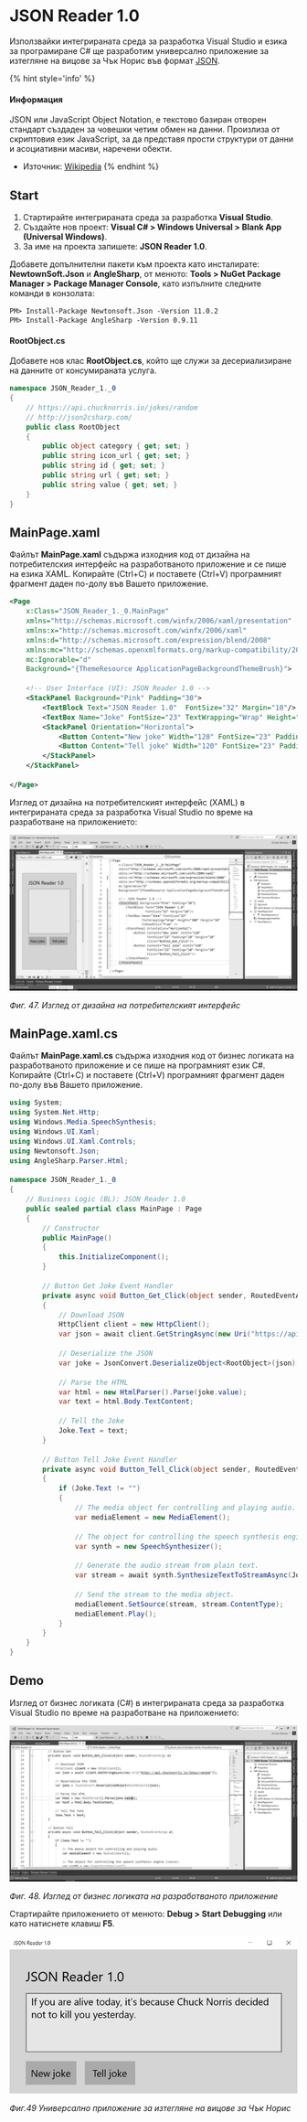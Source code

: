 # JSON Reader 1.0

Използвайки интегрираната среда за разработка Visual Studio и езика за програмиране C\# ще разработим универсално приложение за изтегляне на вицове за Чък Норис във формат [JSON](https://www.json.org/).

{% hint style='info' %}
#### Информация
JSON или JavaScript Object Notation, е текстово базиран отворен стандарт създаден за човешки четим обмен на данни. Произлиза от скриптовия език JavaScript, за да представя прости структури от данни и асоциативни масиви, наречени обекти.
- Източник: [Wikipedia](https://en.wikipedia.org/wiki/JSON)
{% endhint %}

## Start

1. Стартирайте интегрираната среда за разработка **Visual Studio**. 
2. Създайте нов проект: **Visual C\# &gt; Windows Universal &gt; Blank App \(Universal Windows\)**. 
3. За име на проекта запишете: **JSON Reader 1.0**.

Добавете допълнителни пакети към проекта като инсталирате: **NewtownSoft.Json** и **AngleSharp**, от менюто: **Tools &gt; NuGet Package Manager &gt; Package Manager Console**, като изпълните следните команди в конзолата:

```
PM> Install-Package Newtonsoft.Json -Version 11.0.2
PM> Install-Package AngleSharp -Version 0.9.11
```

#### **RootObject.cs**

Добавете нов клас **RootObject.cs**, който ще служи за десериализиране на данните от консумираната услуга.

```csharp
namespace JSON_Reader_1._0
{
    // https://api.chucknorris.io/jokes/random
    // http://json2csharp.com/
    public class RootObject
    {
        public object category { get; set; }
        public string icon_url { get; set; }
        public string id { get; set; }
        public string url { get; set; }
        public string value { get; set; }
    }
}
```

## MainPage.xaml

Файлът **MainPage.xaml** съдържа изходния код от дизайна на потребителския интерфейс на разработваното приложение и се пише на езика XAML. Копирайте \(Ctrl+C\) и поставете \(Ctrl+V\) програмният фрагмент даден по-долу във Вашето приложение.

```xml
<Page
    x:Class="JSON_Reader_1._0.MainPage"
    xmlns="http://schemas.microsoft.com/winfx/2006/xaml/presentation"
    xmlns:x="http://schemas.microsoft.com/winfx/2006/xaml"
    xmlns:d="http://schemas.microsoft.com/expression/blend/2008"
    xmlns:mc="http://schemas.openxmlformats.org/markup-compatibility/2006"
    mc:Ignorable="d"
    Background="{ThemeResource ApplicationPageBackgroundThemeBrush}">

    <!-- User Interface (UI): JSON Reader 1.0 -->
    <StackPanel Background="Pink" Padding="30">
        <TextBlock Text="JSON Reader 1.0"  FontSize="32" Margin="10"/>
        <TextBox Name="Joke" FontSize="23" TextWrapping="Wrap" Height="300" Margin="10" IsReadOnly="True" />
        <StackPanel Orientation="Horizontal">
            <Button Content="New joke" Width="120" FontSize="23" Padding="10" Margin="10" Click="Button_Get_Click"/>
            <Button Content="Tell joke" Width="120" FontSize="23" Padding="10" Margin="10" Click="Button_Tell_Click"/>
        </StackPanel>
    </StackPanel>

</Page>
```

Изглед от дизайна на потребителският интерфейс \(XAML\) в интегрираната среда за разработка Visual Studio по време на разработване на приложението:

![](/images/47.png)

_Фиг. 47. Изглед от дизайна на потребителският интерфейс_

## MainPage.xaml.cs

Файлът **MainPage.xaml.cs** съдържа изходния код от бизнес логиката на разработваното приложение и се пише на програмният език C\#. Копирайте \(Ctrl+C\) и поставете \(Ctrl+V\) програмният фрагмент даден по-долу във Вашето приложение.

```csharp
using System;
using System.Net.Http;
using Windows.Media.SpeechSynthesis;
using Windows.UI.Xaml;
using Windows.UI.Xaml.Controls;
using Newtonsoft.Json;
using AngleSharp.Parser.Html;

namespace JSON_Reader_1._0
{
    // Business Logic (BL): JSON Reader 1.0
    public sealed partial class MainPage : Page
    {
        // Constructor
        public MainPage()
        {
            this.InitializeComponent();
        }

        // Button Get Joke Event Handler
        private async void Button_Get_Click(object sender, RoutedEventArgs e)
        {
            // Download JSON
            HttpClient client = new HttpClient();
            var json = await client.GetStringAsync(new Uri("https://api.chucknorris.io/jokes/random"));

            // Deserialize the JSON
            var joke = JsonConvert.DeserializeObject<RootObject>(json);

            // Parse the HTML
            var html = new HtmlParser().Parse(joke.value);
            var text = html.Body.TextContent;

            // Tell the Joke
            Joke.Text = text;
        }

        // Button Tell Joke Event Handler
        private async void Button_Tell_Click(object sender, RoutedEventArgs e)
        {
            if (Joke.Text != "")
            {
                // The media object for controlling and playing audio.
                var mediaElement = new MediaElement();

                // The object for controlling the speech synthesis engine (voice).
                var synth = new SpeechSynthesizer();

                // Generate the audio stream from plain text.
                var stream = await synth.SynthesizeTextToStreamAsync(Joke.Text);

                // Send the stream to the media object.
                mediaElement.SetSource(stream, stream.ContentType);
                mediaElement.Play();
            }
        }
    }
}
```

## Demo

Изглед от бизнес логиката \(C\#\) в интегрираната среда за разработка Visual Studio по време на разработване на приложението:

![](/images/48.png)

_Фиг. 48. Изглед от бизнес логиката на разработваното приложение_

Стартирайте приложението от менюто: **Debug &gt; Start Debugging** или като натиснете клавиш **F5**.  

![](/images/49.png)

_Фиг.49 Универсално приложение за изтегляне на вицове за Чък Норис_

